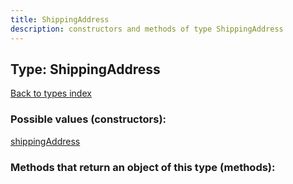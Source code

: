 ```yaml
---
title: ShippingAddress
description: constructors and methods of type ShippingAddress
---
```

## Type: ShippingAddress  
[Back to types index](index.md)



### Possible values (constructors):

[shippingAddress](../constructors/shippingAddress.md)  



### Methods that return an object of this type (methods):



